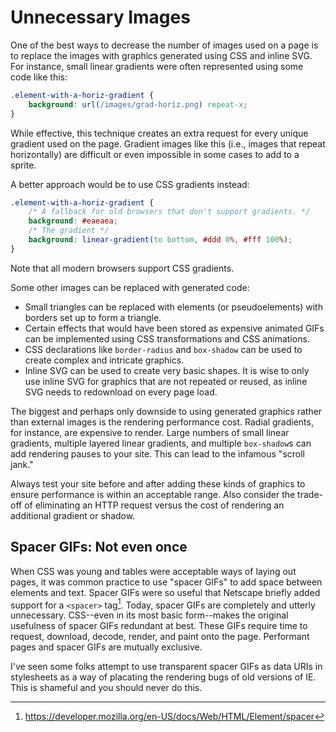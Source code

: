 # Unnecessary Images

One of the best ways to decrease the number of images used on a page is to replace the images with graphics generated using CSS and inline SVG. For instance, small linear gradients were often represented using some code like this:

```css
.element-with-a-horiz-gradient {
    background: url(/images/grad-horiz.png) repeat-x;
}
```

While effective, this technique creates an extra request for every unique gradient used on the page. Gradient images like this (i.e., images that repeat horizontally) are difficult or even impossible in some cases to add to a sprite.

A better approach would be to use CSS gradients instead:

```css
.element-with-a-horiz-gradient {
    /* A fallback for old browsers that don't support gradients. */
    background: #eaeaea;
    /* The gradient */
    background: linear-gradient(to bottom, #ddd 0%, #fff 100%);
}
```

Note that all modern browsers support CSS gradients.

Some other images can be replaced with generated code:

- Small triangles can be replaced with elements (or pseudoelements) with borders set up to form a triangle.
- Certain effects that would have been stored as expensive animated GIFs can be implemented using CSS transformations and CSS animations.
- CSS declarations like `border-radius` and `box-shadow` can be used to create complex and intricate graphics.
- Inline SVG can be used to create very basic shapes. It is wise to only use inline SVG for graphics that are not repeated or reused, as inline SVG needs to redownload on every page load.

The biggest and perhaps only downside to using generated graphics rather than external images is the rendering performance cost. Radial gradients, for instance, are expensive to render. Large numbers of small linear gradients, multiple layered linear gradients, and multiple `box-shadow`s can add rendering pauses to your site. This can lead to the infamous "scroll jank."

Always test your site before and after adding these kinds of graphics to ensure performance is within an acceptable range. Also consider the trade-off of eliminating an HTTP request versus the cost of rendering an additional gradient or shadow.


## Spacer GIFs: Not even once

When CSS was young and tables were acceptable ways of laying out pages, it was common practice to use "spacer GIFs" to add space between elements and text. Spacer GIFs were so useful that Netscape briefly added support for a `<spacer>` tag[^1]. Today, spacer GIFs are completely and utterly unnecessary. CSS--even in its most basic form--makes the original usefulness of spacer GIFs redundant at best. These GIFs require time to request, download, decode, render, and paint onto the page. Performant pages and spacer GIFs are mutually exclusive.

I've seen some folks attempt to use transparent spacer GIFs as data URIs in stylesheets as a way of placating the rendering bugs of old versions of IE. This is shameful and you should never do this.

[^1]: https://developer.mozilla.org/en-US/docs/Web/HTML/Element/spacer
